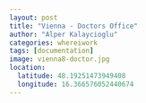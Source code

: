 ```yaml
---
layout: post
title: "Vienna - Doctors Office"
author: "Alper Kalaycioglu"
categories: whereiwork
tags: [documentation]
image: vienna8-doctor.jpg
location:
  latitude: 48.19251473949408
  longitude: 16.366576052440674
---
```

